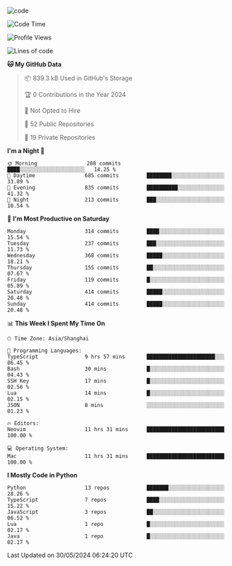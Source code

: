 
<!--
**liuyaanng/liuyaanng** is a ✨ _special_ ✨ repository because its `README.md` (this file) appears on your GitHub profile.

Here are some ideas to get you started:

- 🔭 I’m currently working on ...
- 🌱 I’m currently learning ...
- 👯 I’m looking to collaborate on ...
- 🤔 I’m looking for help with ...
- 💬 Ask me about ...
- 📫 How to reach me: ...
- 😄 Pronouns: ...
- ⚡ Fun fact: ...
-->


![code](https://cdn.jsdelivr.net/gh/liuyaanng/liuyaanng@1.0/code.gif) 

<!--START_SECTION:waka-->
![Code Time](http://img.shields.io/badge/Code%20Time-421%20hrs%2021%20mins-blue)

![Profile Views](http://img.shields.io/badge/Profile%20Views-0-blue)

![Lines of code](https://img.shields.io/badge/From%20Hello%20World%20I%27ve%20Written-14.6%20million%20lines%20of%20code-blue)

**🐱 My GitHub Data** 

> 📦 839.3 kB Used in GitHub's Storage 
 > 
> 🏆 0 Contributions in the Year 2024
 > 
> 🚫 Not Opted to Hire
 > 
> 📜 52 Public Repositories 
 > 
> 🔑 19 Private Repositories 
 > 
**I'm a Night 🦉** 

```text
🌞 Morning                288 commits         ████░░░░░░░░░░░░░░░░░░░░░   14.25 % 
🌆 Daytime                685 commits         ████████░░░░░░░░░░░░░░░░░   33.89 % 
🌃 Evening                835 commits         ██████████░░░░░░░░░░░░░░░   41.32 % 
🌙 Night                  213 commits         ███░░░░░░░░░░░░░░░░░░░░░░   10.54 % 
```
📅 **I'm Most Productive on Saturday** 

```text
Monday                   314 commits         ████░░░░░░░░░░░░░░░░░░░░░   15.54 % 
Tuesday                  237 commits         ███░░░░░░░░░░░░░░░░░░░░░░   11.73 % 
Wednesday                368 commits         █████░░░░░░░░░░░░░░░░░░░░   18.21 % 
Thursday                 155 commits         ██░░░░░░░░░░░░░░░░░░░░░░░   07.67 % 
Friday                   119 commits         █░░░░░░░░░░░░░░░░░░░░░░░░   05.89 % 
Saturday                 414 commits         █████░░░░░░░░░░░░░░░░░░░░   20.48 % 
Sunday                   414 commits         █████░░░░░░░░░░░░░░░░░░░░   20.48 % 
```


📊 **This Week I Spent My Time On** 

```text
🕑︎ Time Zone: Asia/Shanghai

💬 Programming Languages: 
TypeScript               9 hrs 57 mins       ██████████████████████░░░   86.45 % 
Bash                     30 mins             █░░░░░░░░░░░░░░░░░░░░░░░░   04.43 % 
SSH Key                  17 mins             █░░░░░░░░░░░░░░░░░░░░░░░░   02.56 % 
Lua                      14 mins             █░░░░░░░░░░░░░░░░░░░░░░░░   02.15 % 
JSON                     8 mins              ░░░░░░░░░░░░░░░░░░░░░░░░░   01.23 % 

🔥 Editors: 
Neovim                   11 hrs 31 mins      █████████████████████████   100.00 % 

💻 Operating System: 
Mac                      11 hrs 31 mins      █████████████████████████   100.00 % 
```

**I Mostly Code in Python** 

```text
Python                   13 repos            ███████░░░░░░░░░░░░░░░░░░   28.26 % 
TypeScript               7 repos             ████░░░░░░░░░░░░░░░░░░░░░   15.22 % 
JavaScript               3 repos             ██░░░░░░░░░░░░░░░░░░░░░░░   06.52 % 
Lua                      1 repo              █░░░░░░░░░░░░░░░░░░░░░░░░   02.17 % 
Java                     1 repo              █░░░░░░░░░░░░░░░░░░░░░░░░   02.17 % 
```




 Last Updated on 30/05/2024 06:24:20 UTC
<!--END_SECTION:waka-->
